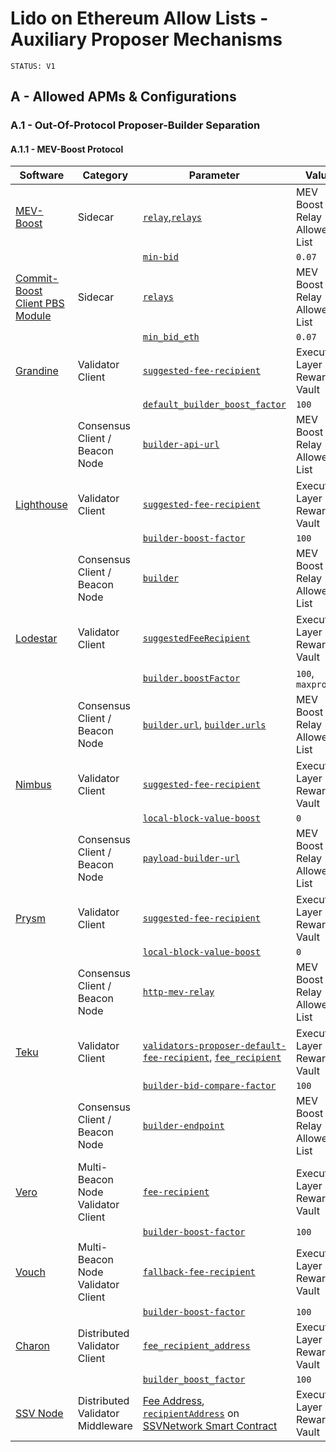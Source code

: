 # Lido on Ethereum Allow Lists - Auxiliary Proposer Mechanisms

```markdown!
STATUS: V1
```

## A - Allowed APMs & Configurations

### A.1 - Out-Of-Protocol Proposer-Builder Separation

#### A.1.1 - MEV-Boost Protocol
Software|Category|Parameter|Value
---|---|---|---
[MEV-Boost](https://github.com/flashbots/mev-boost)|Sidecar|[`relay`](https://github.com/flashbots/mev-boost/blob/d65d507f1133614aa650e169df27eeb12845a466/README.md?plain=1#L257),[`relays`](https://docs.flashbots.net/flashbots-mev-boost/getting-started/usage)|MEV Boost Relay Allowed List
|||[`min-bid`](https://github.com/flashbots/mev-boost/blob/d65d507f1133614aa650e169df27eeb12845a466/README.md?plain=1#L255)|`0.07`
[Commit-Boost Client PBS Module](https://github.com/Commit-Boost/commit-boost-client)|Sidecar|[`relays`](https://commit-boost.github.io/commit-boost-client/get_started/configuration)|MEV Boost Relay Allowed List
|||[`min_bid_eth`](https://github.com/Commit-Boost/commit-boost-client/blob/f776bca71db413ab0a0d83488cbcdbe96a5216c8/config.example.toml#L43)|`0.07`
[Grandine](https://github.com/grandinetech/grandine)|Validator Client|[`suggested-fee-recipient`](https://docs.grandine.io/cli_options.html)|Execution Layer Rewards Vault
|||[`default_builder_boost_factor`](https://github.com/grandinetech/grandine/blob/c56a555ed422a1260bef421c616719b8c0a1388f/grandine/src/grandine_config.rs#L48)|`100`
||Consensus Client / Beacon Node|[`builder-api-url`](https://docs.grandine.io/builder_api_and_mev.html)|MEV Boost Relay Allowed List
[Lighthouse](https://github.com/sigp/lighthouse)|Validator Client|[`suggested-fee-recipient`](https://lighthouse-book.sigmaprime.io/validator_fee_recipient.html#how-to-configure-a-suggested-fee-recipient)|Execution Layer Rewards Vault
|||[`builder-boost-factor`](https://lighthouse-book.sigmaprime.io/advanced_builders.html#how-to-connect-to-a-builder)|`100`
||Consensus Client / Beacon Node|[`builder`](https://lighthouse-book.sigmaprime.io/advanced_builders.html#how-to-connect-to-a-builder)|MEV Boost Relay Allowed List
[Lodestar](https://github.com/ChainSafe/lodestar)|Validator Client|[`suggestedFeeRecipient`](https://chainsafe.github.io/lodestar/run/validator-management/vc-configuration#configuring-the-fee-recipient-address)|Execution Layer Rewards Vault
|||[`builder.boostFactor`](https://chainsafe.github.io/lodestar/run/validator-management/vc-configuration#configure-your-builder-selection-andor-builder-boost-factor)|`100`, `maxprofit`
||Consensus Client / Beacon Node|[`builder.url`](https://chainsafe.github.io/lodestar/run/beacon-management/mev-and-builder-integration#configure-lodestar-setup-for-mev), [`builder.urls`](https://github.com/ChainSafe/lodestar/blob/ac2653dd8b767a24f9b1580977f8f560b1e3352d/packages/cli/src/options/beaconNodeOptions/builder.ts#L38)|MEV Boost Relay Allowed List
[Nimbus](https://github.com/status-im/nimbus-eth2)|Validator Client|[`suggested-fee-recipient`](https://nimbus.guide/suggested-fee-recipient.html)|Execution Layer Rewards Vault
|||[`local-block-value-boost`](https://nimbus.guide/options.html)|`0`
||Consensus Client / Beacon Node|[`payload-builder-url`](https://nimbus.guide/external-block-builder.html)|MEV Boost Relay Allowed List
[Prysm](https://github.com/OffchainLabs/prysm)|Validator Client|[`suggested-fee-recipient`](https://www.offchainlabs.com/prysm/docs/execution-node/fee-recipient/)|Execution Layer Rewards Vault
|||[`local-block-value-boost`](https://www.offchainlabs.com/prysm/docs/advanced/builder/#prioritizing-local-blocks)|`0`
||Consensus Client / Beacon Node|[`http-mev-relay`](https://www.offchainlabs.com/prysm/docs/advanced/builder/#2-beacon-node-connect-to-the-builder)|MEV Boost Relay Allowed List
[Teku](https://github.com/Consensys/teku)|Validator Client|[`validators-proposer-default-fee-recipient`](https://docs.teku.consensys.io/reference/cli#validators-proposer-default-fee-recipient), [`fee_recipient`](https://docs.teku.consensys.io/how-to/configure/use-proposer-config-file)|Execution Layer Rewards Vault
|||[`builder-bid-compare-factor`](https://docs.teku.consensys.io/reference/cli#builder-bid-compare-factor)|`100`
||Consensus Client / Beacon Node|[`builder-endpoint`](https://docs.teku.consensys.io/reference/cli#builder-endpoint)|MEV Boost Relay Allowed List
[Vero](https://github.com/serenita-org/vero)|Multi-Beacon Node Validator Client|[`fee-recipient`](https://github.com/serenita-org/vero/blob/master/docs/running_vero.md#--fee-recipient)|Execution Layer Rewards Vault
|||[`builder-boost-factor`](https://github.com/serenita-org/vero/blob/master/docs/running_vero.md#--builder-boost-factor)|`100`
[Vouch](https://github.com/attestantio/vouch)|Multi-Beacon Node Validator Client|[`fallback-fee-recipient`](https://github.com/attestantio/vouch/blob/master/docs/configuration.md?plain=1#L226)|Execution Layer Rewards Vault
|||[`builder-boost-factor`](https://github.com/attestantio/vouch/blob/master/docs/configuration.md?plain=1#L94)|`100`
[Charon](https://github.com/ObolNetwork/charon)|Distributed Validator Client|[`fee_recipient_address`](https://docs.obol.org/sdk/type-aliases/clustervalidator)|Execution Layer Rewards Vault
|||[`builder_boost_factor`](https://github.com/ObolNetwork/charon/blob/3c374e3995b9228d159ce9718b88a8e23b13e9d1/docs/architecture.md?plain=1#L145C1-L145C98)|`100`
[SSV Node](https://github.com/ssvlabs/ssv)|Distributed Validator Middleware|[Fee Address](https://docs.ssv.network/stakers/validator-management/setting-fee-recipient-address/), [`recipientAddress`](https://etherscan.io/address/0xDD9BC35aE942eF0cFa76930954a156B3fF30a4E1#writeProxyContract#F22) on [SSVNetwork Smart Contract](https://docs.ssv.network/developers/smart-contracts/)|Execution Layer Rewards Vault
